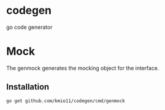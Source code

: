 codegen
=======
go code generator

Mock
=======
The genmock generates the mocking object for the interface.

Installation
------------

```bash
go get github.com/kmio11/codegen/cmd/genmock
```